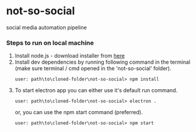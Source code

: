 # not-so-social
social media automation pipeline

<h3>Steps to run on local machine</h3>

1. Install node.js - download installer from <a href ='https://nodejs.org/en/download/'>here </a> 
2. Install dev dependencies by running following command in the terminal (make sure terminal / cmd opened in the 'not-so-social' folder).
    ``` 
    user: path\to\cloned-folder\not-so-social> npm install 
    ```
3. To start electron app you can either use it's default run command. 
    ```
    user: path\to\cloned-folder\not-so-social> electron . 
    ```
   or, you can use the npm start command (preferred).
    ```
    user: path\to\cloned-folder\not-so-social> npm start 
    ```
